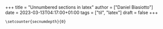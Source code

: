 +++
title = "Unnumbered sections in latex"
author = ["Daniel Biasiotto"]
date = 2023-03-13T04:17:00+01:00
tags = ["til", "latex"]
draft = false
+++

```text
\setcounter{secnumdepth}{0}
```
